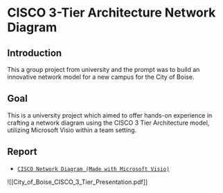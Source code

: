 # CISCO 3-Tier Architecture Network Diagram 

## Introduction

This a group project from university and the prompt was to build an innovative network model for a new campus for the City of Boise.


## Goal

This is a university project which aimed to offer hands-on experience in crafting a network diagram using the CISCO 3 Tier Architecture model, utilizing Microsoft Visio within a team setting.


## Report
* [`CISCO Network Diagram (Made with Microsoft Visio)`](https://github.com/sammig6i/city_of_boise_cisco_3tier_network/blob/main/cisco_3_layer_network_model.pdf)

![[City_of_Boise_CISCO_3_Tier_Presentation.pdf]]




